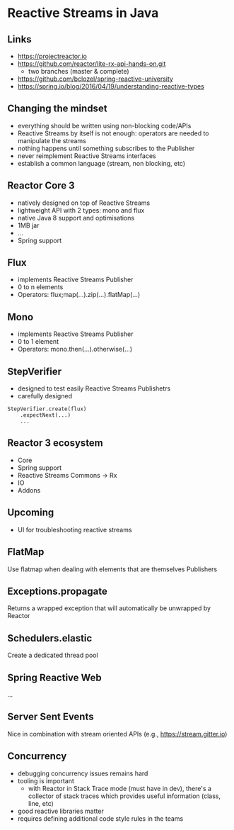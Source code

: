 # Reactive Streams in Java

## Links
* https://projectreactor.io
* https://github.com/reactor/lite-rx-api-hands-on.git
  * two branches (master & complete)
* https://github.com/bclozel/spring-reactive-university
* https://spring.io/blog/2016/04/19/understanding-reactive-types

## Changing the mindset
* everything should be written using non-blocking code/APIs
* Reactive Streams by itself is not enough: operators are needed to manipulate the streams
* nothing happens until something subscribes to the Publisher
* never reimplement Reactive Streams interfaces
* establish a common language (stream, non blocking, etc)

## Reactor Core 3
* natively designed on top of Reactive Streams
* lightweight API with 2 types: mono and flux
* native Java 8 support and optimisations
* 1MB jar
* ...
* Spring support

## Flux
* implements Reactive Streams Publisher
* 0 to n elements
* Operators: flux;map(...).zip(...).flatMap(...)

## Mono<T>
* implements Reactive Streams Publisher
* 0 to 1 element
* Operators: mono.then(...).otherwise(...)

## StepVerifier
* designed to test easily Reactive Streams Publishetrs
* carefully designed

```
StepVerifier.create(flux)
    .expectNext(...)
    ...
```

## Reactor 3 ecosystem
* Core
* Spring support
* Reactive Streams Commons -> Rx
* IO
* Addons

## Upcoming
* UI for troubleshooting reactive streams

## FlatMap
Use flatmap when dealing with elements that are themselves Publishers

## Exceptions.propagate
Returns a wrapped exception that will automatically be unwrapped by Reactor

## Schedulers.elastic
Create a dedicated thread pool

## Spring Reactive Web
...

## Server Sent Events
Nice in combination with stream oriented APIs (e.g., https://stream.gitter.io)

## Concurrency
* debugging concurrency issues remains hard
* tooling is important
  * with Reactor in Stack Trace mode (must have in dev), there's a collector of stack traces which provides useful information (class, line, etc)
* good reactive libraries matter
* requires defining additional code style rules in the teams